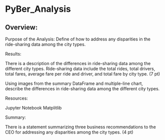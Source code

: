# PyBer_Analysis

## Overview:

Purpose of the Analysis: Define of how to address any disparities in the ride-sharing data among the city types.


Results:

There is a description of the differences in ride-sharing data among the different city types. Ride-sharing data include the total rides, total drivers, total fares, average fare per ride and driver, and total fare by city type. (7 pt)

Using images from the summary DataFrame and multiple-line chart, describe the differences in ride-sharing data among the different city types.


Resources:

Jupyter Notebook
Matplitlib


Summary:

There is a statement summarizing three business recommendations to the CEO for addressing any disparities among the city types. (4 pt)
